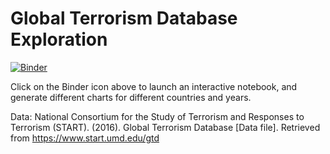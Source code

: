 # Global Terrorism Database Exploration

[![Binder](https://mybinder.org/badge.svg)](https://mybinder.org/v2/gh/eliasdabbas/terrorism/master?filepath=terrorism_ipw_analysis.ipynb)

Click on the Binder icon above to launch an interactive notebook, and generate different charts for different countries and years. 




Data: National Consortium for the Study of Terrorism and Responses to Terrorism (START). (2016). Global Terrorism Database [Data file]. Retrieved from https://www.start.umd.edu/gtd
